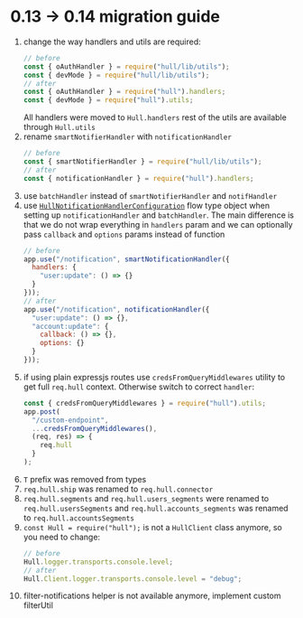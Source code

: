 # 0.13 -> 0.14 migration guide

1. change the way handlers and utils are required:
    ```js
    // before
    const { oAuthHandler } = require("hull/lib/utils");
    const { devMode } = require("hull/lib/utils");
    // after
    const { oAuthHandler } = require("hull").handlers;
    const { devMode } = require("hull").utils;
    ```
    All handlers were moved to `Hull.handlers` rest of the utils are available through `Hull.utils`
2. rename `smartNotifierHandler` with `notificationHandler`
    ```js
    // before
    const { smartNotifierHandler } = require("hull/lib/utils");
    // after
    const { notificationHandler } = require("hull").handlers;
    ```
3. use `batchHandler` instead of `smartNotifierHandler` and `notifHandler`
4. use [`HullNotificationHandlerConfiguration`](src/types.js#L154) flow type object when setting up `notificationHandler` and `batchHandler`. The main difference is that we do not wrap everything in `handlers` param and we can optionally pass `callback` and `options` params instead of function
    ```js
    // before
    app.use("/notification", smartNotificationHandler({
      handlers: {
        "user:update": () => {}
      }
    }));
    // after
    app.use("/notification", notificationHandler({
      "user:update": () => {},
      "account:update": {
        callback: () => {},
        options: {}
      }
    }));
    ```
5. if using plain expressjs routes use `credsFromQueryMiddlewares` utility to get full `req.hull` context. Otherwise switch to correct `handler`:
    ```js
    const { credsFromQueryMiddlewares } = require("hull").utils;
    app.post(
      "/custom-endpoint",
      ...credsFromQueryMiddlewares(),
      (req, res) => {
        req.hull
      }
    );
    ```
6. `T` prefix was removed from types
7. `req.hull.ship` was renamed to `req.hull.connector`
8. `req.hull.segments` and `req.hull.users_segments` were renamed to `req.hull.usersSegments` and `req.hull.accounts_segments` was renamed to `req.hull.accountsSegments`
10. `const Hull = require("hull");` is not a `HullClient` class anymore, so you need to change:
    ```js
    // before
    Hull.logger.transports.console.level;
    // after
    Hull.Client.logger.transports.console.level = "debug";
    ```
11. filter-notifications helper is not available anymore, implement custom filterUtil
